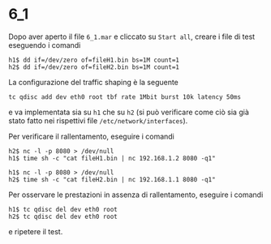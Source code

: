 
# 6_1

Dopo aver aperto il file `6_1.mar` e cliccato su `Start all`, creare i file di test eseguendo i comandi
```
h1$ dd if=/dev/zero of=fileH1.bin bs=1M count=1
h2$ dd if=/dev/zero of=fileH2.bin bs=1M count=1
```
La configurazione del traffic shaping è la seguente
```
tc qdisc add dev eth0 root tbf rate 1Mbit burst 10k latency 50ms
```
e va implementata sia su `h1` che su `h2` (si può verificare come ciò sia già stato fatto nei rispettivi file `/etc/network/interfaces`).

Per verificare il rallentamento, eseguire i comandi
```
h2$ nc -l -p 8080 > /dev/null
h1$ time sh -c "cat fileH1.bin | nc 192.168.1.2 8080 -q1"

h1$ nc -l -p 8080 > /dev/null
h2$ time sh -c "cat fileH2.bin | nc 192.168.1.1 8080 -q1"
```

Per osservare le prestazioni in assenza di rallentamento, eseguire i comandi
```
h1$ tc qdisc del dev eth0 root
h2$ tc qdisc del dev eth0 root
```
e ripetere il test.
